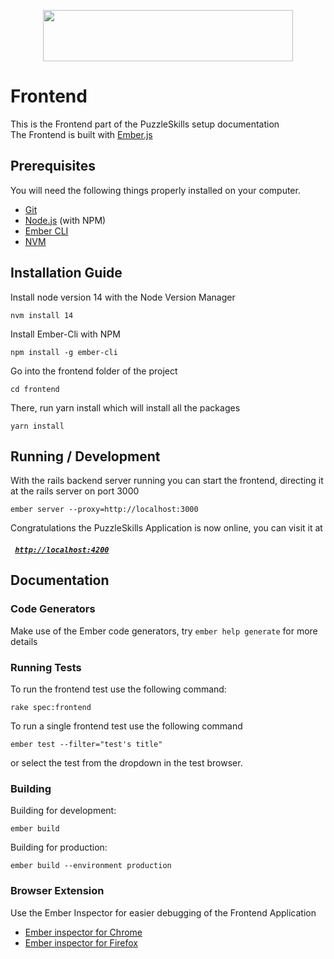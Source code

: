 <p align="center">
  <a href="https://github.com/puzzle/skills">
    <img src="https://skills.puzzle.ch/logo.svg"  width="400" height="82">
  </a>
</p>

# Frontend

This is the Frontend part of the PuzzleSkills setup documentation  
The Frontend is built with [Ember.js](https://emberjs.com/)

## Prerequisites

You will need the following things properly installed on your computer.

* [Git](https://git-scm.com/)
* [Node.js](https://nodejs.org/) (with NPM)
* [Ember CLI](https://ember-cli.com/)
* [NVM](https://github.com/creationix/nvm)

## Installation Guide

Install node version 14 with the Node Version Manager
```shell
nvm install 14
```
Install Ember-Cli with NPM
```shell
npm install -g ember-cli
```
Go into the frontend folder of the project
```shell
cd frontend
```
There, run yarn install which will install all the packages
```shell
yarn install
```

## Running / Development

With the rails backend server running you can start the frontend, directing it at the rails server on port 3000

```shell
ember server --proxy=http://localhost:3000
```
Congratulations the PuzzleSkills Application is now online, you can visit it at

##### <code> [http://localhost:4200](http://localhost:4200) </code>

## Documentation

### Code Generators

Make use of the Ember code generators, try `ember help generate` for more details

### Running Tests

To run the frontend test use the following command:
```shell
rake spec:frontend
```

To run a single frontend test use the following command

```shell
ember test --filter="test's title"
```
or select the test from the dropdown in the test browser.

### Building

Building for development:
```shell
ember build
```
Building for production:
```shell
ember build --environment production
```


### Browser Extension
Use the Ember Inspector for easier debugging of the Frontend Application

* [Ember inspector for Chrome](https://chrome.google.com/webstore/detail/ember-inspector/bmdblncegkenkacieihfhpjfppoconhi)  
* [Ember inspector for Firefox](https://addons.mozilla.org/en-US/firefox/addon/ember-inspector/)
